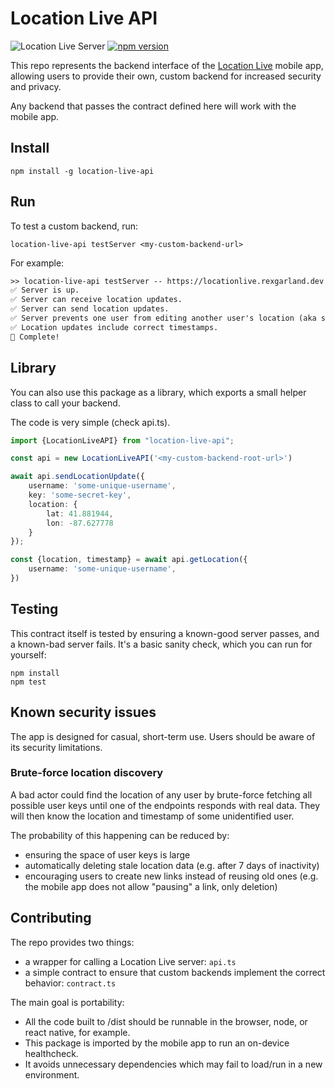 # Location Live API

![Location Live Server](https://cronitor.io/badges/CXVC5V/production/lj7XI3q8kEFSho9eq3rZBEPIZBc.svg)
[![npm version](https://badge.fury.io/js/location-live-api.svg)](https://badge.fury.io/js/location-live-api)

This repo represents the backend interface of the [Location Live](https://rexgarland.dev/app/location-live/) mobile app,
allowing users to provide their own, custom backend for increased security and privacy.

Any backend that passes the contract defined here will work with the mobile app.

## Install

```shell
npm install -g location-live-api
```

## Run

To test a custom backend, run:

```shell
location-live-api testServer <my-custom-backend-url>
```

For example:

```txt
>> location-live-api testServer -- https://locationlive.rexgarland.dev
✅ Server is up.
✅ Server can receive location updates.
✅ Server can send location updates.
✅ Server prevents one user from editing another user's location (aka spoofing).
✅ Location updates include correct timestamps.
🎯 Complete!
```

## Library

You can also use this package as a library, which exports a small helper class to call your backend.

The code is very simple (check api.ts).

```ts
import {LocationLiveAPI} from "location-live-api";

const api = new LocationLiveAPI('<my-custom-backend-root-url>')

await api.sendLocationUpdate({
    username: 'some-unique-username',
    key: 'some-secret-key',
    location: {
        lat: 41.881944,
        lon: -87.627778
    }
});

const {location, timestamp} = await api.getLocation({
    username: 'some-unique-username',
})
```

## Testing

This contract itself is tested by ensuring a known-good server passes, and a known-bad server fails.
It's a basic sanity check, which you can run for yourself:

```shell
npm install
npm test
```

## Known security issues

The app is designed for casual, short-term use. Users should be aware of its security limitations.

### Brute-force location discovery

A bad actor could find the location of any user by brute-force fetching all possible user keys until one of the endpoints responds with real data.
They will then know the location and timestamp of some unidentified user.

The probability of this happening can be reduced by:
- ensuring the space of user keys is large
- automatically deleting stale location data (e.g. after 7 days of inactivity)
- encouraging users to create new links instead of reusing old ones (e.g. the mobile app does not allow "pausing" a link, only deletion)

## Contributing

The repo provides two things:

- a wrapper for calling a Location Live server: `api.ts`
- a simple contract to ensure that custom backends implement the correct behavior: `contract.ts`

The main goal is portability:

- All the code built to /dist should be runnable in the browser, node, or react native, for example.
- This package is imported by the mobile app to run an on-device healthcheck.
- It avoids unnecessary dependencies which may fail to load/run in a new environment.